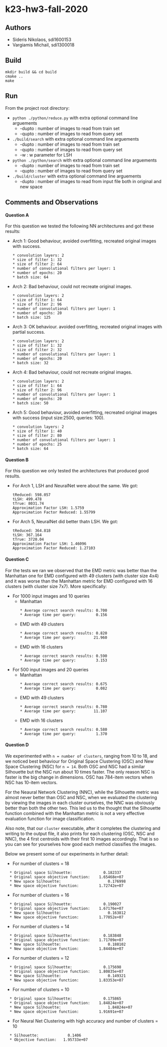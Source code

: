 # k23-hw3-fall-2020

## Authors
 * Sideris Nikolaos, sdi1600153
 * Vargiamis Michail, sdi1300018

## Build 
```
mkdir build && cd build 
cmake .. 
make
```

## Run
From the project root directory:
  * `python ./python/reduce.py` with extra optional command line arguements
    * -dupto <int>: number of images to read from train set
    * -qupto <int>: number of images to read from query set
  * `./build/search` with extra optional command line arguements
    * -dupto <int>: number of images to read from train set
    * -qupto <int>: number of images to read from query set
    * -w <int>: w parameter for LSH
  * `python ./python/search` with extra optional command line arguements
    * -dupto <int>: number of images to read from train set
    * -qupto <int>: number of images to read from query set
  * `./build/cluster` with extra optional command line arguements
    * -dupto <int>: number of images to read from input file both in original and new space

## Comments and Observations

#### Question A
For this question we tested the following NN architectures and got these results:
  * Arch 1: Good behaviour, avoided overfitting, recreated original images with success.
    ```
    * convolution layers: 2
    * size of filter 1: 32
    * size of filter 2: 64
    * number of convolutional filters per layer: 1
    * number of epochs: 20
    * batch size: 64  
    ```
  * Arch 2: Bad behaviour, could not recreate original images.
    ```
    * convolution layers: 2
    * size of filter 1: 64
    * size of filter 2: 96
    * number of convolutional filters per layer: 1
    * number of epochs: 20
    * batch size: 125
    ```  
  * Arch 3: OK behaviour. avoided overfitting, recreated original images with partial success.
    ```
    * convolution layers: 2
    * size of filter 1: 32
    * size of filter 2: 32
    * number of convolutional filters per layer: 1
    * number of epochs: 20
    * batch size: 32
    ```
  * Arch 4: Bad behaviour, could not recreate original images.
    ```
    * convolution layers: 2
    * size of filter 1: 64
    * size of filter 2: 96
    * number of convolutional filters per layer: 1
    * number of epochs: 20
    * batch size: 50
    ```
  * Arch 5: Good behaviour, avoided overfitting, recreated original images with success (input size:2500, queries: 100).
    ```
    * convolution layers: 2
    * size of filter 1: 40
    * size of filter 2: 80
    * number of convolutional filters per layer: 1
    * number of epochs: 25
    * batch size: 64
    ```

#### Question B
For this question we only tested the architectures that produced good results.
  * For Arch 1, LSH and NeuralNet were about the same. We got:
    ```
    tReduced: 598.057
    tLSH: 499.478
    tTrue: 8031.74
    Approximation Factor LSH: 1.5759
    Approximation Factor Reduced: 1.55799
    ```
  * For Arch 5, NeuralNet did better thatn LSH. We got:
    ```
    tReduced: 364.818
    tLSH: 367.164
    tTrue: 3720.04
    Approximation Factor LSH: 1.46096
    Approximation Factor Reduced: 1.27103
    ```

#### Question C
For the tests we ran we observed that the EMD metric was better than the Manhattan one for EMD configured with 49 clusters (with cluster size 4x4) and it was worse than the Manhattan metric for EMD configured with 16 clusters (with cluster size 7x7). More specifically:
 * For 1000 input images and 10 queries
     * Manhattan 
        ```
       * Average correct search results: 0.700
       * Average time per query:         0.156
        ```
     * EMD with 49 clusters 
        ```
       * Average correct search results: 0.820
       * Average time per query:        21.960
        ```
     * EMD with 16 clusters 
        ```
       * Average correct search results: 0.590
       * Average time per query:         3.153
        ```
 * For 500 input images and 20 queries
     * Manhattan
        ```
       * Average correct search results: 0.675
       * Average time per query:         0.082
        ```
     * EMD with 49 clusters
        ```
       * Average correct search results: 0.780
       * Average time per query:        11.107
        ```
     * EMD with 16 clusters
        ```
       * Average correct search results: 0.580
       * Average time per query:         1.370
        ```

#### Question D
We experimented with `n = number of clusters`, ranging from 10 to 18, and we noticed best behaviour for Original Space Clustering (OSC) and New Space Clustering (NSC) for `n = 14`. Both OSC and NSC had a similar Silhouette but the NSC run about 10 times faster. The only reason NSC is faster is the big change in dimensions. OSC has 784-item vectors when NSC has 10-item vectors. 

For the Neaural Network Clustering (NNC), while the Silhouette metric was almost never better than OSC and NSC, when we evaluated the clustering by viewing the images in each cluster ourselves, the NNC was obviously better than both the other two. This led us to the thought that the Silhouette function combined with the Manhattan metric is not a very effective evaluation function for image classification.

Also note, that our `cluster` executable, after it completes the clustering and writing to the output file, it also prints for each clustering (OSC, NSC and NNC), the 4 first centroids with their first 10 images accordingly. That is so you can see for yourselves how good each method classifies the images.

Below we present some of our experiments in further detail:

  * For number of clusters = 18
  ```
    * Original space Silhouette: 		      0.182337
    * Original space objective function: 	1.65468e+07
    * New space Silhouette: 			        0.176998
    * New space objective function:  	    1.72742e+07
  ```
  * For number of clusters = 16
  ```
    * Original space Silhouette: 		      0.190027
    * Original space objective function: 	1.67176e+07
    * New space Silhouette: 			        0.163812
    * New space objective function:  	    1.77052e+07
  ```
  * For number of clusters = 14
  ```
    * Original space Silhouette: 		      0.183848
    * Original space objective function: 	1.71709e+07
    * New space Silhouette: 			        0.188102
    * New space objective function:  	    1.84484e+07
  ```
  * For number of clusters = 12
  ```
    * Original space Silhouette: 		      0.175698
    * Original space objective function: 	1.80835e+07
    * New space Silhouette: 			        0.149321
    * New space objective function:  	    1.83353e+07
  ```
  * For number of clusters = 10
  ```
    * Original space Silhouette: 		      0.175865
    * Original space objective function: 	1.84824e+07
    * New space Silhouette: 			        1.84824e+07
    * New space objective function:  	    1.91691e+07
  ```
  * For Neural Net Clustering with high accuracy and number of clusters = 10
  ```
    * Silhouette: 		      0.1406
    * Objective function: 	1.95733e+07
  ```
